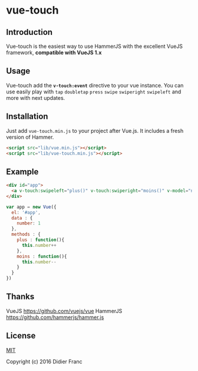 # vue-touch


## Introduction

Vue-touch is the easiest way to use HammerJS with the excellent VueJS framework, **compatible with VueJS 1.x**


## Usage
Vue-touch add the **`v-touch:event`** directive to your vue instance. You can use easily play with `tap` `doubletap` `press` `swipe` `swiperight` `swipeleft` and more with next updates.

## Installation
Just add `vue-touch.min.js` to your project after Vue.js. It includes a fresh version of Hammer.

```html
<script src="lib/vue.min.js"></script>
<script src="lib/vue-touch.min.js"></script>
```


## Example
```html
<div id="app">
  <a v-touch:swipeleft="plus()" v-touch:swiperight="moins()" v-model="number">{{ number }}</a>
</div>
```


```javascript
var app = new Vue({
  el: '#app',
  data : {
    number: 1
  },
  methods : {
    plus : function(){
      this.number++
    },
    moins : function(){
      this.number--
    }
  }
})
```

## Thanks

VueJS https://github.com/vuejs/vue
HammerJS https://github.com/hammerjs/hammer.js

## License

[MIT](http://opensource.org/licenses/MIT)

Copyright (c) 2016 Didier Franc
